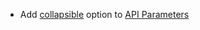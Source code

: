 * Add [collapsible](snippets/api-parameters#collapsing-parameters) option to [API Parameters](snippets/api-parameters)   